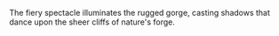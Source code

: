The fiery spectacle illuminates the rugged gorge, casting shadows that dance upon the sheer cliffs of nature's forge.